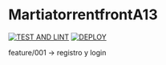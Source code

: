 # MartiatorrentfrontA13

[![TEST AND LINT](https://github.com/juanxo13597/martiatorrentfrontA13/actions/workflows/testAndLint.yml/badge.svg?branch=develop)](https://github.com/juanxo13597/martiatorrentfrontA13/actions/workflows/testAndLint.yml)
[![DEPLOY](https://github.com/juanxo13597/martiatorrentfrontA13/actions/workflows/deploy.yml/badge.svg)](https://github.com/juanxo13597/martiatorrentfrontA13/actions/workflows/deploy.yml)

feature/001 -> registro y login
